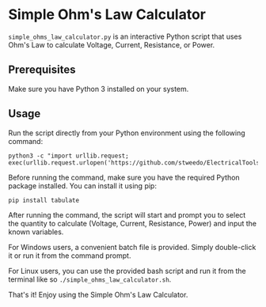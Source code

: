 # Simple Ohm's Law Calculator

`simple_ohms_law_calculator.py` is an interactive Python script that uses Ohm's Law to calculate Voltage, Current, Resistance, or Power.

## Prerequisites

Make sure you have Python 3 installed on your system.

## Usage

Run the script directly from your Python environment using the following command:

```
python3 -c "import urllib.request; exec(urllib.request.urlopen('https://github.com/stweedo/ElectricalTools/raw/main/OhmsLawCalculator/simple_ohms_law_calculator.py').read())"
```

Before running the command, make sure you have the required Python package installed. You can install it using pip:


```
pip install tabulate
```

After running the command, the script will start and prompt you to select the quantity to calculate (Voltage, Current, Resistance, Power) and input the known variables.

For Windows users, a convenient batch file is provided. Simply double-click it or run it from the command prompt.

For Linux users, you can use the provided bash script and run it from the terminal like so `./simple_ohms_law_calculator.sh`.

That's it! Enjoy using the Simple Ohm's Law Calculator.
